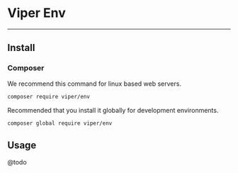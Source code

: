 # Viper Env

---

## Install

### Composer

We recommend this command for linux based web servers.

```bash
composer require viper/env
```

Recommended that you install it globally for development environments.

```bash
composer global require viper/env
```

## Usage

@todo
